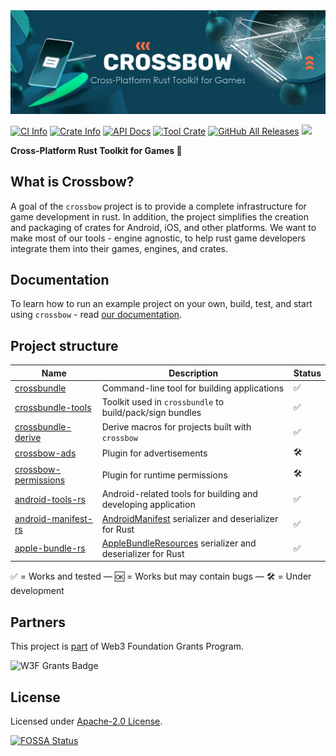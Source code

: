 <div>
<img src=".github/assets/splash.png" alt="Crossbow Splash Image" />

<a href="https://github.com/dodorare/crossbow/actions"><img alt="CI Info" src="https://github.com/dodorare/crossbow/workflows/CI/badge.svg"/></a>
<a href="https://crates.io/crates/crossbow"><img alt="Crate Info" src="https://img.shields.io/crates/v/crossbow.svg"/></a>
<a href="https://docs.rs/crossbow/"><img alt="API Docs" src="https://img.shields.io/badge/docs.rs-crossbow-green"/></a>
<a href="https://crates.io/crates/crossbundle"><img alt="Tool Crate" src="https://img.shields.io/crates/d/crossbundle?label=cargo%20installs"/></a>
<a href="https://github.com/dodorare/crossbow/releases"><img alt="GitHub All Releases" src="https://img.shields.io/github/downloads/dodorare/crossbow/total?label=binary%20downloads"/></a>
<a href="https://app.fossa.com/projects/git%2Bgithub.com%2Fdodorare%2Fcrossbow?ref=badge_shield" alt="FOSSA Status"><img src="https://app.fossa.com/api/projects/git%2Bgithub.com%2Fdodorare%2Fcrossbow.svg?type=shield"/></a>

<strong>Cross-Platform Rust Toolkit for Games 🏹</strong>
</div>

## What is Crossbow?

A goal of the `crossbow` project is to provide a complete infrastructure for game development in rust. In addition, the project simplifies the creation and packaging of crates for Android, iOS, and other platforms. We want to make most of our tools - engine agnostic, to help rust game developers integrate them into their games, engines, and crates.

## Documentation

To learn how to run an example project on your own, build, test, and start using `crossbow` - read [our documentation](./docs/README.md).

## Project structure

| Name | Description | Status |
| ---- | ----------- | ------ |
| [crossbundle](./crossbundle/cli/README.md) | Command-line tool for building applications | ✅ |
| [crossbundle-tools](./crossbundle/tools/README.md) | Toolkit used in `crossbundle` to build/pack/sign bundles | ✅ |
| [crossbundle-derive](./crossbundle/derive/README.md) | Derive macros for projects built with `crossbow` | ✅ |
| [crossbow-ads](./crossbow/ads/README.md) | Plugin for advertisements | 🛠 |
| [crossbow-permissions](./crossbow/permissions/README.md) | Plugin for runtime permissions | 🛠 |
| [android-tools-rs](https://github.com/dodorare/android-tools-rs) | Android-related tools for building and developing application | ✅ |
| [android-manifest-rs](https://github.com/dodorare/android-manifest-rs) | [AndroidManifest](https://developer.android.com/guide/topics/manifest/manifest-intro) serializer and deserializer for Rust | ✅ |
| [apple-bundle-rs](https://github.com/dodorare/apple-bundle-rs) | [AppleBundleResources](https://developer.apple.com/documentation/bundleresources) serializer and deserializer for Rust | ✅ |

✅ = Works and tested — 🆗 = Works but may contain bugs — 🛠 = Under development

## Partners

This project is [part](https://github.com/w3f/Open-Grants-Program/blob/master/applications/mobile-game-framework.md) of Web3 Foundation Grants Program.

<img src=".github/assets/w3f_grants_badge.svg" alt="W3F Grants Badge" width="400px" />

## License

Licensed under [Apache-2.0 License](LICENSE).

[![FOSSA Status](https://app.fossa.com/api/projects/git%2Bgithub.com%2Fdodorare%2Fcrossbow.svg?type=large)](https://app.fossa.com/projects/git%2Bgithub.com%2Fdodorare%2Fcrossbow?ref=badge_large)
